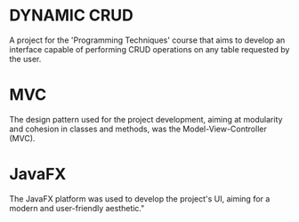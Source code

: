 # DYNAMIC CRUD

A project for the 'Programming Techniques' course that aims to develop an interface capable of performing CRUD operations on any table requested by the user.

# MVC

The design pattern used for the project development, aiming at modularity and cohesion in classes and methods, was the Model-View-Controller (MVC).

# JavaFX

The JavaFX platform was used to develop the project's UI, aiming for a modern and user-friendly aesthetic."
